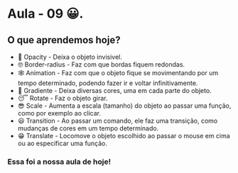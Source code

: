 # Aula - 09 😀.
## O que aprendemos hoje?
- 🧐 Opacity - Deixa o objeto invisivel.
- 🤓 Border-radius - Faz com que bordas fiquem redondas.
- 🕸 Animation - Faz com que o objeto fique se movimentando por um tempo determinado, podendo fazer ir e voltar infinitivamente.
- 🥶 Gradiente - Deixa diversas cores, uma em cada parte do objeto.
- 😴 Rotate - Faz o objeto girar.
- 😎 Scale - Aumenta a escala (tamanho) do objeto ao passar uma função, como por exemplo ao clicar.
- 😃 Transition - Ao passar um comando, ele faz uma transição, como mudanças de cores em um tempo determinado. 
- 😁 Translate - Locomove o objeto escolhido ao passar o mouse em cima ou ao especificar uma função.

### Essa foi a nossa aula de hoje!